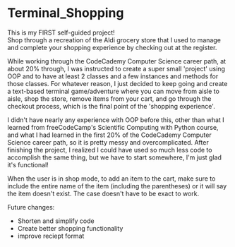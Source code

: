 # Terminal_Shopping

This is my FIRST self-guided project!  
Shop through a recreation of the Aldi grocery store that I used to manage and complete your shopping experience by checking out at the register.

While working through the CodeCademy Computer Science career path, at about 20% through, I was instructed to create a super small 'project' using OOP and to have at least 2 classes and a few instances and methods for those classes.  For whatever reason, I just decided to keep going and create a text-based terminal game/adventure where you can move from aisle to aisle, shop the store, remove items from your cart, and go through the checkout process, which is the final point of the 'shopping experience'.  

I didn't have nearly any experience with OOP before this, other than what I learned from freeCodeCamp's Scientific Computing with Python course, and what I had learned in the first 20% of the CodeCademy Computer Science career path, so it is pretty messy and overcomplicated.  After finishing the project, I realized I could have used so much less code to accomplish the same thing, but we have to start somewhere, I'm just glad it's functional!  

When the user is in shop mode, to add an item to the cart, make sure to include the entire name of the item (including the parentheses) or it will say the item doesn't exist.  The case doesn't have to be exact to work.  

Future changes:
- Shorten and simplify code
- Create better shopping functionality
- improve reciept format
